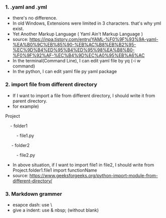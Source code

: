 ### 1. .yaml and .yml
- there's no difference.
- In old Windows, Extensions were limited in 3 characters. that's why yml exist.
- Yet Another Markup Language ( Yaml Ain't Markup Language )
- source: https://inpa.tistory.com/entry/YAML-%F0%9F%93%9A-yaml-%EA%B0%9C%EB%85%90-%EB%AC%B8%EB%B2%95-%EC%9D%B4%ED%95%B4%ED%95%98%EA%B8%B0-%F0%9F%92%AF-%EC%B4%9D%EC%A0%95%EB%A6%AC
- In the terminal(Command Line), I can edit yaml file by yq (-i w command) 
- In the python, I can edit yaml file py yaml package


### 2. import file from different directory
- If I want to import a file from different directory, I should write it from parent directory.
- for example) 

Project 

&nbsp;&nbsp;&nbsp;&nbsp;\- folder1
 
&nbsp;&nbsp;&nbsp;&nbsp;&nbsp;&nbsp;&nbsp;&nbsp;   \- file1.py
   
&nbsp;&nbsp;&nbsp;&nbsp; \- folder2
 
&nbsp;&nbsp;&nbsp;&nbsp;&nbsp;&nbsp;&nbsp;&nbsp;  \- file2.py

- In above situation, if I want to import file1 in file2, I should write from Project.folder1.file1 import functionName 
- source: https://www.geeksforgeeks.org/python-import-module-from-different-directory/

### 3. Markdown grammer
- esapce dash: use \
- give a indent: use & nbsp; (without blank)
